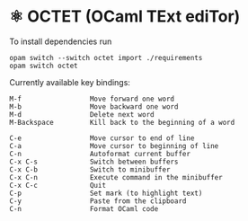 # ⚛️ OCTET (OCaml TExt ediTor)

To install dependencies run

```
opam switch --switch octet import ./requirements
opam switch octet
```

Currently available key bindings:

    M-f                 Move forward one word
    M-b                 Move backward one word
    M-d                 Delete next word
    M-Backspace         Kill back to the beginning of a word
    
    C-e                 Move cursor to end of line
    C-a                 Move cursor to beginning of line
    C-n                 Autoformat current buffer
    C-x C-s             Switch between buffers
    C-x C-b             Switch to minibuffer
    C-x C-n             Execute command in the minibuffer
    C-x C-c             Quit
    C-p                 Set mark (to highlight text)
    C-y                 Paste from the clipboard
    C-n                 Format OCaml code
